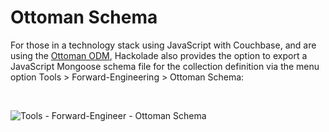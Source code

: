 # Ottoman Schema

For those in a technology stack using JavaScript with Couchbase, and are using the [Ottoman ODM](<https://github.com/couchbaselabs/node-ottoman> "target=\"\_blank\""), Hackolade also provides the option to export a JavaScript Mongoose schema file for the collection definition via the menu option Tools \> Forward-Engineering \> Ottoman Schema:

&nbsp;

![Tools - Forward-Engineer - Ottoman Schema](<lib/Tools - Forward-Engineer - Ottoman Schema.png>)

